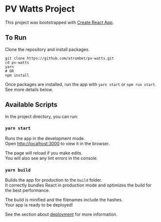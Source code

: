 # PV Watts Project

This project was bootstrapped with [Create React App](https://github.com/facebook/create-react-app).

## To Run

Clone the repository and install packages.
```shell
git clone https://github.com/atrombet/pv-watts.git
cd pv-watts
yarn
# OR
npm install
```

Once packages are installed, run the app with `yarn start` or `npm run start`. See more details below.

## Available Scripts

In the project directory, you can run:

### `yarn start`

Runs the app in the development mode.\
Open [http://localhost:3000](http://localhost:3000) to view it in the browser.

The page will reload if you make edits.\
You will also see any lint errors in the console.

### `yarn build`

Builds the app for production to the `build` folder.\
It correctly bundles React in production mode and optimizes the build for the best performance.

The build is minified and the filenames include the hashes.\
Your app is ready to be deployed!

See the section about [deployment](https://facebook.github.io/create-react-app/docs/deployment) for more information.
